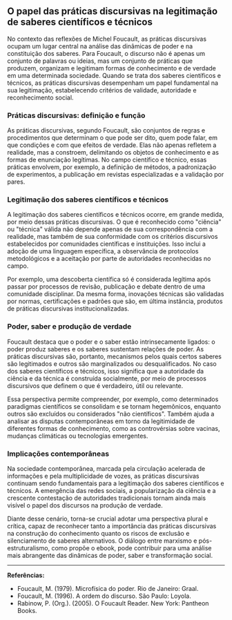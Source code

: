 
## O papel das práticas discursivas na legitimação de saberes científicos e técnicos

No contexto das reflexões de Michel Foucault, as práticas discursivas ocupam um lugar central na análise das dinâmicas de poder e na constituição dos saberes. Para Foucault, o discurso não é apenas um conjunto de palavras ou ideias, mas um conjunto de práticas que produzem, organizam e legitimam formas de conhecimento e de verdade em uma determinada sociedade. Quando se trata dos saberes científicos e técnicos, as práticas discursivas desempenham um papel fundamental na sua legitimação, estabelecendo critérios de validade, autoridade e reconhecimento social.

### Práticas discursivas: definição e função

As práticas discursivas, segundo Foucault, são conjuntos de regras e procedimentos que determinam o que pode ser dito, quem pode falar, em que condições e com que efeitos de verdade. Elas não apenas refletem a realidade, mas a constroem, delimitando os objetos de conhecimento e as formas de enunciação legítimas. No campo científico e técnico, essas práticas envolvem, por exemplo, a definição de métodos, a padronização de experimentos, a publicação em revistas especializadas e a validação por pares.

### Legitimação dos saberes científicos e técnicos

A legitimação dos saberes científicos e técnicos ocorre, em grande medida, por meio dessas práticas discursivas. O que é reconhecido como "ciência" ou "técnica" válida não depende apenas de sua correspondência com a realidade, mas também de sua conformidade com os critérios discursivos estabelecidos por comunidades científicas e instituições. Isso inclui a adoção de uma linguagem específica, a observância de protocolos metodológicos e a aceitação por parte de autoridades reconhecidas no campo.

Por exemplo, uma descoberta científica só é considerada legítima após passar por processos de revisão, publicação e debate dentro de uma comunidade disciplinar. Da mesma forma, inovações técnicas são validadas por normas, certificações e padrões que são, em última instância, produtos de práticas discursivas institucionalizadas.

### Poder, saber e produção de verdade

Foucault destaca que o poder e o saber estão intrinsecamente ligados: o poder produz saberes e os saberes sustentam relações de poder. As práticas discursivas são, portanto, mecanismos pelos quais certos saberes são legitimados e outros são marginalizados ou desqualificados. No caso dos saberes científicos e técnicos, isso significa que a autoridade da ciência e da técnica é construída socialmente, por meio de processos discursivos que definem o que é verdadeiro, útil ou relevante.

Essa perspectiva permite compreender, por exemplo, como determinados paradigmas científicos se consolidam e se tornam hegemônicos, enquanto outros são excluídos ou considerados "não científicos". Também ajuda a analisar as disputas contemporâneas em torno da legitimidade de diferentes formas de conhecimento, como as controvérsias sobre vacinas, mudanças climáticas ou tecnologias emergentes.

### Implicações contemporâneas

Na sociedade contemporânea, marcada pela circulação acelerada de informações e pela multiplicidade de vozes, as práticas discursivas continuam sendo fundamentais para a legitimação dos saberes científicos e técnicos. A emergência das redes sociais, a popularização da ciência e a crescente contestação de autoridades tradicionais tornam ainda mais visível o papel dos discursos na produção de verdade.

Diante desse cenário, torna-se crucial adotar uma perspectiva plural e crítica, capaz de reconhecer tanto a importância das práticas discursivas na construção do conhecimento quanto os riscos de exclusão e silenciamento de saberes alternativos. O diálogo entre marxismo e pós-estruturalismo, como propõe o ebook, pode contribuir para uma análise mais abrangente das dinâmicas de poder, saber e transformação social.

---

**Referências:**

- Foucault, M. (1979). Microfísica do poder. Rio de Janeiro: Graal.
- Foucault, M. (1996). A ordem do discurso. São Paulo: Loyola.
- Rabinow, P. (Org.). (2005). O Foucault Reader. New York: Pantheon Books.
```

